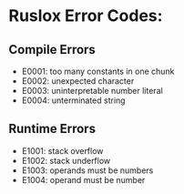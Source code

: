 # Ruslox Error Codes:

## Compile Errors
- E0001: too many constants in one chunk
- E0002: unexpected character
- E0003: uninterpretable number literal
- E0004: unterminated string

## Runtime Errors
- E1001: stack overflow
- E1002: stack underflow
- E1003: operands must be numbers
- E1004: operand must be number